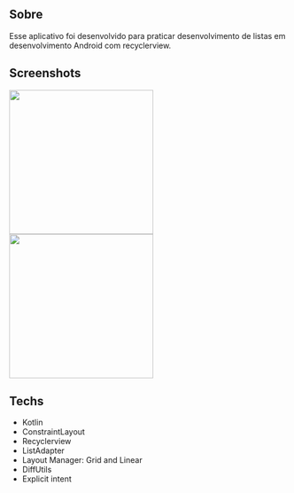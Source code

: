 ## Sobre
Esse aplicativo foi desenvolvido para praticar desenvolvimento de listas em desenvolvimento Android com recyclerview.

## Screenshots
<img src = "https://github.com/user-attachments/assets/38ec3c9c-303d-49e3-8730-ae3dc6995518" width="260"/>
<img src = "https://github.com/user-attachments/assets/b3e9eab9-1f5e-4f5a-a1fa-8c5a7ac3cb1e" width="260"/>

## Techs
- Kotlin
- ConstraintLayout
- Recyclerview
- ListAdapter
- Layout Manager: Grid and Linear
- DiffUtils
- Explicit intent
